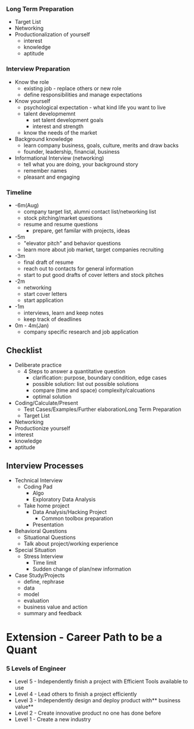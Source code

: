 ### Long Term Preparation

* Target List
* Networking
* Productionalization of yourself
  * interest
  * knowledge
  * aptitude

### Interview Preparation

* Know the role
  * existing job - replace others or new role
  * define responsibilities and manage expectations
* Know yourself
  * psychological expectation - what kind life you want to live
  * talent developmemnt
    * set talent development goals
    * interest and strength
  * know the needs of the market
* Background knowledge
  * learn company business, goals, culture, merits and draw backs
  * founder, leadership, financial, business
* Informational Interview \(networking\)
  * tell what you are doing, your background story
  * remember names
  * pleasant and engaging

### Timeline

* -6m\(Aug\)
  * company target list, alumni contact list/networking list
  * stock pitching/market questions
  * resume and resume questions
    * prepare, get familar with projects, ideas
* -5m
  * "elevator pitch" and behavior questions
  * learn more about job market, target companies recruiting
* -3m
  * final draft of resume
  * reach out to contacts for general information
  * start to put good drafts of cover letters and stock pitches
* -2m
  * networking
  * start cover letters
  * start application
* -1m
  * interviews, learn and keep notes
  * keep track of deadlines
* 0m - 4m\(Jan\)
  * company specific research and job application

## Checklist

* Deliberate practice
  * 4 Steps to answer a quantitative question
    * clarification: purpose, boundary condition, edge cases
    * possible solution: list out possible solutions
    * compare \(time and space\) complexity/calcuations
    * optimal solution
* Coding/Calculate/Present
  * Test Cases/Examples/Further elaborationLong Term Preparation
  * Target List
* Networking
* Productionize yourself
* interest
* knowledge
* aptitude

## Interview Processes

* Technical Interview
  * Coding Pad
    * Algo
    * Exploratory Data Analysis
  * Take home project
    * Data Analysis/Hacking Project
      * Common toolbox preparation
    * Presentation
* Behavioral Questions
  * Situational Questions
  * Talk about project/working experience
* Special Situation
  * Stress Interview
    * Time limit
    * Sudden change of plan/new information
* Case Study/Projects
  * define, rephrase
  * data
  * model
  * evaluation
  * business value and action
  * summary and feedback

# Extension - Career Path to be a Quant

### 5 Levels of Engineer

* Level 5 - Independently finish a project with Efficient Tools available to use
* Level 4 - Lead others to finish a project efficiently 
* Level 3 - Independently design and deploy product with** business value**
* Level 2 - Create innovative product no one has done before
* Level 1 - Create a new industry




